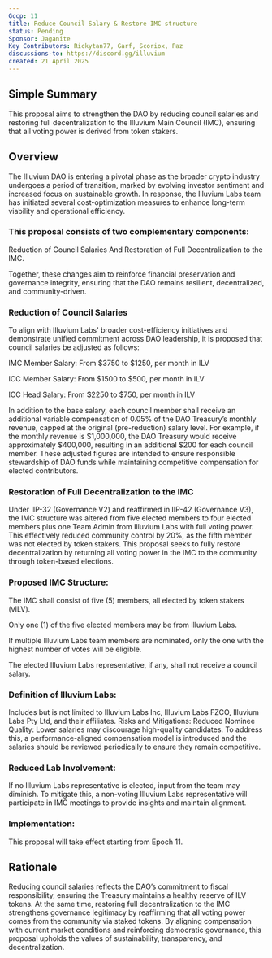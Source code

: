 ```yaml
---
Gccp: 11
title: Reduce Council Salary & Restore IMC structure
status: Pending
Sponsor: Jaganite
Key Contributors: Rickytan77, Garf, Scoriox, Paz
discussions-to: https://discord.gg/illuvium
created: 21 April 2025
---
```


## Simple Summary
This proposal aims to strengthen the DAO by reducing council salaries and restoring full decentralization to the Illuvium Main Council (IMC), ensuring that all voting power is derived from token stakers.

## Overview
The Illuvium DAO is entering a pivotal phase as the broader crypto industry undergoes a period of transition, marked by evolving investor sentiment and increased focus on sustainable growth. In response, the Illuvium Labs team has initiated several cost-optimization measures to enhance long-term viability and operational efficiency.

### This proposal consists of two complementary components:
Reduction of Council Salaries And Restoration of Full Decentralization to the IMC.


Together, these changes aim to reinforce financial preservation and governance integrity, ensuring that the DAO remains resilient, decentralized, and community-driven.

### Reduction of Council Salaries
To align with Illuvium Labs' broader cost-efficiency initiatives and demonstrate unified commitment across DAO leadership, it is proposed that council salaries be adjusted as follows:


IMC Member Salary: From $3750 to $1250, per month in ILV


ICC Member Salary: From $1500 to $500, per month in ILV


ICC Head Salary: From $2250 to $750, per month in ILV


In addition to the base salary, each council member shall receive an additional variable compensation of 0.05% of the DAO Treasury’s monthly revenue, capped at the original (pre-reduction) salary level. For example, if the monthly revenue is $1,000,000, the DAO Treasury would receive approximately $400,000, resulting in an additional $200 for each council member.
These adjusted figures are intended to ensure responsible stewardship of DAO funds while maintaining competitive compensation for elected contributors.

### Restoration of Full Decentralization to the IMC
Under IIP-32 (Governance V2) and reaffirmed in IIP-42 (Governance V3), the IMC structure was altered from five elected members to four elected members plus one Team Admin from Illuvium Labs with full voting power. This effectively reduced community control by 20%, as the fifth member was not elected by token stakers.
This proposal seeks to fully restore decentralization by returning all voting power in the IMC to the community through token-based elections.

### Proposed IMC Structure:
The IMC shall consist of five (5) members, all elected by token stakers (vILV).


Only one (1) of the five elected members may be from Illuvium Labs.


If multiple Illuvium Labs team members are nominated, only the one with the highest number of votes will be eligible.


The elected Illuvium Labs representative, if any, shall not receive a council salary.


### Definition of Illuvium Labs:
Includes but is not limited to Illuvium Labs Inc, Illuvium Labs FZCO, Illuvium Labs Pty Ltd, and their affiliates.
Risks and Mitigations:
Reduced Nominee Quality:
Lower salaries may discourage high-quality candidates. To address this, a performance-aligned compensation model is introduced and the salaries should be reviewed periodically to ensure they remain competitive.


### Reduced Lab Involvement:
If no Illuvium Labs representative is elected, input from the team may diminish. To mitigate this, a non-voting Illuvium Labs representative will participate in IMC meetings to provide insights and maintain alignment.

### Implementation:
This proposal will take effect starting from Epoch 11.

## Rationale
Reducing council salaries reflects the DAO’s commitment to fiscal responsibility, ensuring the Treasury maintains a healthy reserve of ILV tokens. At the same time, restoring full decentralization to the IMC strengthens governance legitimacy by reaffirming that all voting power comes from the community via staked tokens. By aligning compensation with current market conditions and reinforcing democratic governance, this proposal upholds the values of sustainability, transparency, and decentralization.


